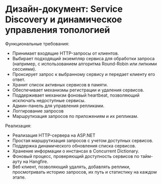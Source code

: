 # Дизайн-документ: Service Discovery и динамическое управления топологией

Функциональные требования:
- Принимает входящие HTTP-запросы от клиентов.
- Выбирает подходящий экземпляр сервиса для обработки запроса (например, с использованием алгоритма Round-Robin или липкими сессиями).
- Проксирует запрос к выбранному сервису и передает клиенту его ответ.
- Хранит список активных сервисов в памяти.
- Обеспечивает механизмы регистрации и удаления сервисов.
- Поддерживает механизм фоновый heartbeat, позволяющий исключать недоступные сервисы.
- Админ-панель для управления репликами.  
- Логгирование запросов
- Маршрутизация запросов по приложениям и их репликам.

Реализация:
- Реализация HTTP-сервера на ASP.NET
- Простая маршрутизация запросов с учетом доступных сервисов.
- Поддержка динамического обновления списка сервисов.
- Хранение информации о инстансах в Concurrent Dictionary.
- Фоновый процесс, проверяющий доступность сервисов по тайм-ауту на Hangfire.
- Веб клиент, позволяющий удалять, добавлять реплики, просмотривать историю запросов, их путь и статистику на каждом этапе. 
